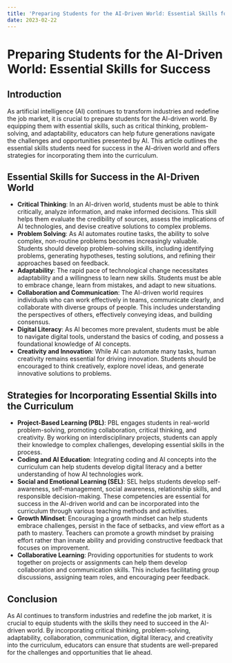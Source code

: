 ```yaml
---
title: 'Preparing Students for the AI-Driven World: Essential Skills for Success'
date: 2023-02-22
---
```


# Preparing Students for the AI-Driven World: Essential Skills for Success

## Introduction

As artificial intelligence (AI) continues to transform industries and redefine the job market, it is crucial to prepare students for the AI-driven world. By equipping them with essential skills, such as critical thinking, problem-solving, and adaptability, educators can help future generations navigate the challenges and opportunities presented by AI. This article outlines the essential skills students need for success in the AI-driven world and offers strategies for incorporating them into the curriculum.

## Essential Skills for Success in the AI-Driven World

- **Critical Thinking**: In an AI-driven world, students must be able to think critically, analyze information, and make informed decisions. This skill helps them evaluate the credibility of sources, assess the implications of AI technologies, and devise creative solutions to complex problems.
- **Problem Solving**: As AI automates routine tasks, the ability to solve complex, non-routine problems becomes increasingly valuable. Students should develop problem-solving skills, including identifying problems, generating hypotheses, testing solutions, and refining their approaches based on feedback.
- **Adaptability**: The rapid pace of technological change necessitates adaptability and a willingness to learn new skills. Students must be able to embrace change, learn from mistakes, and adapt to new situations.
- **Collaboration and Communication**: The AI-driven world requires individuals who can work effectively in teams, communicate clearly, and collaborate with diverse groups of people. This includes understanding the perspectives of others, effectively conveying ideas, and building consensus.
- **Digital Literacy**: As AI becomes more prevalent, students must be able to navigate digital tools, understand the basics of coding, and possess a foundational knowledge of AI concepts.
- **Creativity and Innovation**: While AI can automate many tasks, human creativity remains essential for driving innovation. Students should be encouraged to think creatively, explore novel ideas, and generate innovative solutions to problems.

## Strategies for Incorporating Essential Skills into the Curriculum

- **Project-Based Learning (PBL)**: PBL engages students in real-world problem-solving, promoting collaboration, critical thinking, and creativity. By working on interdisciplinary projects, students can apply their knowledge to complex challenges, developing essential skills in the process.
- **Coding and AI Education**: Integrating coding and AI concepts into the curriculum can help students develop digital literacy and a better understanding of how AI technologies work.
- **Social and Emotional Learning (SEL)**: SEL helps students develop self-awareness, self-management, social awareness, relationship skills, and responsible decision-making. These competencies are essential for success in the AI-driven world and can be incorporated into the curriculum through various teaching methods and activities.
- **Growth Mindset**: Encouraging a growth mindset can help students embrace challenges, persist in the face of setbacks, and view effort as a path to mastery. Teachers can promote a growth mindset by praising effort rather than innate ability and providing constructive feedback that focuses on improvement.
- **Collaborative Learning**: Providing opportunities for students to work together on projects or assignments can help them develop collaboration and communication skills. This includes facilitating group discussions, assigning team roles, and encouraging peer feedback.

## Conclusion

As AI continues to transform industries and redefine the job market, it is crucial to equip students with the skills they need to succeed in the AI-driven world. By incorporating critical thinking, problem-solving, adaptability, collaboration, communication, digital literacy, and creativity into the curriculum, educators can ensure that students are well-prepared for the challenges and opportunities that lie ahead.

